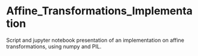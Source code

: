 # Affine_Transformations_Implementation
 Script and jupyter notebook presentation of an implementation on affine transformations, using numpy and PIL.
